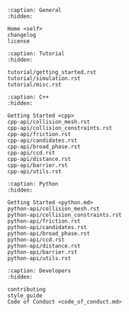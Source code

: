 ```{toctree}
:caption: General
:hidden:

Home <self>
changelog
license
```

```{toctree}
:caption: Tutorial
:hidden:

tutorial/getting_started.rst
tutorial/simulation.rst
tutorial/misc.rst
```

```{toctree}
:caption: C++
:hidden:

Getting Started <cpp>
cpp-api/collision_mesh.rst
cpp-api/collision_constraints.rst
cpp-api/friction.rst
cpp-api/candidates.rst
cpp-api/broad_phase.rst
cpp-api/ccd.rst
cpp-api/distance.rst
cpp-api/barrier.rst
cpp-api/utils.rst
```

```{toctree}
:caption: Python
:hidden:

Getting Started <python.md>
python-api/collision_mesh.rst
python-api/collision_constraints.rst
python-api/friction.rst
python-api/candidates.rst
python-api/broad_phase.rst
python-api/ccd.rst
python-api/distance.rst
python-api/barrier.rst
python-api/utils.rst
```

```{toctree}
:caption: Developers
:hidden:

contributing
style_guide
Code of Conduct <code_of_conduct.md>
```

<!-- <img src="_static/teaser@0_3.png" style="padding: 15px 30px 0; background-color: white; width: calc(100% - 60px); max-width: 600px; margin: auto; display: block;"/> -->

```{include} ../../README.md
```
